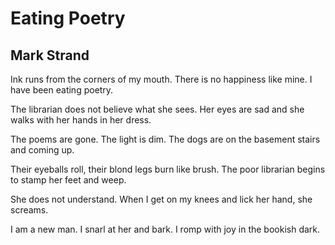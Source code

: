 # Eating Poetry
## Mark Strand
Ink runs from the corners of my mouth.
There is no happiness like mine.
I have been eating poetry.

The librarian does not believe what she sees.
Her eyes are sad
and she walks with her hands in her dress.

The poems are gone.
The light is dim.
The dogs are on the basement stairs and coming up.

Their eyeballs roll,
their blond legs burn like brush.
The poor librarian begins to stamp her feet and weep.

She does not understand.
When I get on my knees and lick her hand,
she screams.

I am a new man.
I snarl at her and bark.
I romp with joy in the bookish dark.
